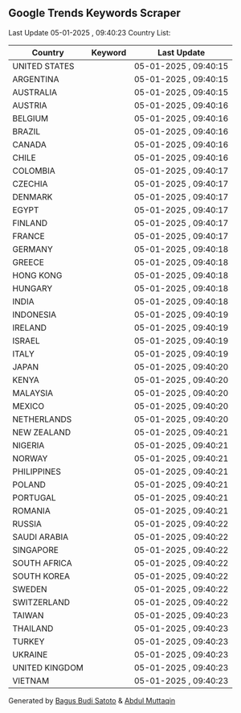 
## Google Trends Keywords Scraper

Last Update 05-01-2025 , 09:40:23
Country List:

| Country | Keyword | Last Update |
| --- | --- | --- |
| UNITED STATES |  | 05-01-2025 , 09:40:15 |
| ARGENTINA |  | 05-01-2025 , 09:40:15 |
| AUSTRALIA |  | 05-01-2025 , 09:40:15 |
| AUSTRIA |  | 05-01-2025 , 09:40:16 |
| BELGIUM |  | 05-01-2025 , 09:40:16 |
| BRAZIL |  | 05-01-2025 , 09:40:16 |
| CANADA |  | 05-01-2025 , 09:40:16 |
| CHILE |  | 05-01-2025 , 09:40:16 |
| COLOMBIA |  | 05-01-2025 , 09:40:17 |
| CZECHIA |  | 05-01-2025 , 09:40:17 |
| DENMARK |  | 05-01-2025 , 09:40:17 |
| EGYPT |  | 05-01-2025 , 09:40:17 |
| FINLAND |  | 05-01-2025 , 09:40:17 |
| FRANCE |  | 05-01-2025 , 09:40:17 |
| GERMANY |  | 05-01-2025 , 09:40:18 |
| GREECE |  | 05-01-2025 , 09:40:18 |
| HONG KONG |  | 05-01-2025 , 09:40:18 |
| HUNGARY |  | 05-01-2025 , 09:40:18 |
| INDIA |  | 05-01-2025 , 09:40:18 |
| INDONESIA |  | 05-01-2025 , 09:40:19 |
| IRELAND |  | 05-01-2025 , 09:40:19 |
| ISRAEL |  | 05-01-2025 , 09:40:19 |
| ITALY |  | 05-01-2025 , 09:40:19 |
| JAPAN |  | 05-01-2025 , 09:40:20 |
| KENYA |  | 05-01-2025 , 09:40:20 |
| MALAYSIA |  | 05-01-2025 , 09:40:20 |
| MEXICO |  | 05-01-2025 , 09:40:20 |
| NETHERLANDS |  | 05-01-2025 , 09:40:20 |
| NEW ZEALAND |  | 05-01-2025 , 09:40:21 |
| NIGERIA |  | 05-01-2025 , 09:40:21 |
| NORWAY |  | 05-01-2025 , 09:40:21 |
| PHILIPPINES |  | 05-01-2025 , 09:40:21 |
| POLAND |  | 05-01-2025 , 09:40:21 |
| PORTUGAL |  | 05-01-2025 , 09:40:21 |
| ROMANIA |  | 05-01-2025 , 09:40:21 |
| RUSSIA |  | 05-01-2025 , 09:40:22 |
| SAUDI ARABIA |  | 05-01-2025 , 09:40:22 |
| SINGAPORE |  | 05-01-2025 , 09:40:22 |
| SOUTH AFRICA |  | 05-01-2025 , 09:40:22 |
| SOUTH KOREA |  | 05-01-2025 , 09:40:22 |
| SWEDEN |  | 05-01-2025 , 09:40:22 |
| SWITZERLAND |  | 05-01-2025 , 09:40:22 |
| TAIWAN |  | 05-01-2025 , 09:40:23 |
| THAILAND |  | 05-01-2025 , 09:40:23 |
| TURKEY |  | 05-01-2025 , 09:40:23 |
| UKRAINE |  | 05-01-2025 , 09:40:23 |
| UNITED KINGDOM |  | 05-01-2025 , 09:40:23 |
| VIETNAM |  | 05-01-2025 , 09:40:23 |

Generated by [Bagus Budi Satoto](https://github.com/bagussatoto/) & [Abdul Muttaqin](https://github.com/fdciabdul/)

